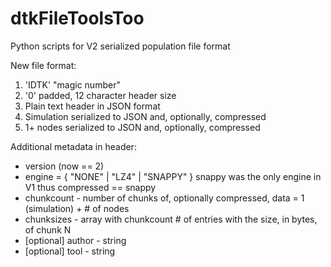 # dtkFileToolsToo
Python scripts for V2 serialized population file format

New file format:

1. 'IDTK' "magic number"
2. '0' padded, 12 character header size
3. Plain text header in JSON format
4. Simulation serialized to JSON and, optionally, compressed
5. 1+ nodes serialized to JSON and, optionally, compressed

Additional metadata in header:

* version (now == 2)
* engine = { "NONE" | "LZ4" | "SNAPPY" } snappy was the only engine in V1 thus compressed == snappy
* chunkcount - number of chunks of, optionally compressed, data = 1 (simulation) + # of nodes
* chunksizes - array with chunkcount # of entries with the size, in bytes, of chunk N
* [optional] author - string
* [optional] tool - string
